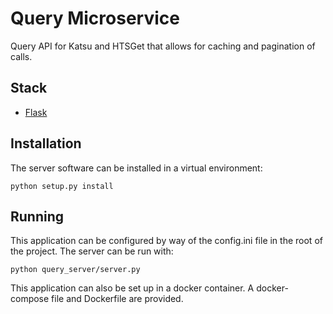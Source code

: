 # Query Microservice

Query API for Katsu and HTSGet that allows for caching and pagination of calls.

## Stack

- [Flask](http://flask.pocoo.org/)

## Installation

The server software can be installed in a virtual environment:
```
python setup.py install
```

## Running

This application can be configured by way of the config.ini file in the root of the project.
The server can be run with: 

```
python query_server/server.py
```

This application can also be set up in a docker container. A docker-compose file and Dockerfile are provided.

